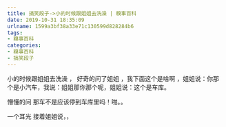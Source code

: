 ```yaml
---
title: 搞笑段子->小的时候跟姐姐去洗澡 | 糗事百科
date: 2019-10-31 18:35:09
urlname: 1599a3bf38a33e71c130599d828284b6
tags: 
- 糗事百科
categories:
- 糗事百科
- 搞笑段子
---
```

小的时候跟姐姐去洗澡 ， 好奇的问了姐姐 ，我下面这个是啥啊 ，姐姐说：你那个是小汽车，我说：姐姐那你那个呢，姐姐说：这个是车库。

懵懂的问 那车不是应该停到车库里吗！啪。。

一个耳光 接着姐姐说，，


